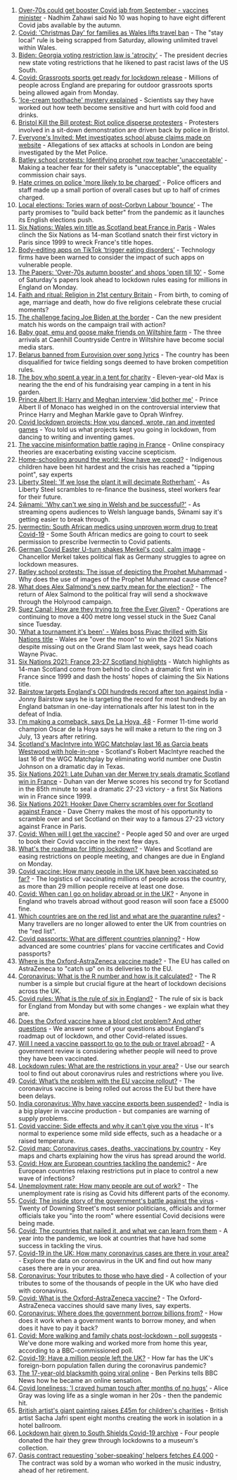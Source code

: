 1. [Over-70s could get booster Covid jab from September - vaccines minister](https://www.bbc.co.uk/news/uk-56544236) - Nadhim Zahawi said No 10 was hoping to have eight different Covid jabs available by the autumn.
2. [Covid: 'Christmas Day' for families as Wales lifts travel ban](https://www.bbc.co.uk/news/uk-wales-56542593) - The "stay local" rule is being scrapped from Saturday, allowing unlimited travel within Wales.
3. [Biden: Georgia voting restriction law is 'atrocity'](https://www.bbc.co.uk/news/world-us-canada-56546480) - The president decries new state voting restrictions that he likened to past racist laws of the US South.
4. [Covid: Grassroots sports get ready for lockdown release](https://www.bbc.co.uk/news/uk-56543479) - Millions of people across England are preparing for outdoor grassroots sports being allowed again from Monday.
5. ['Ice-cream toothache' mystery explained](https://www.bbc.co.uk/news/health-56536300) - Scientists say they have worked out how teeth become sensitive and hurt with cold food and drinks.
6. [Bristol Kill the Bill protest: Riot police disperse protesters](https://www.bbc.co.uk/news/uk-england-bristol-56542893) - Protesters involved in a sit-down demonstration are driven back by police in Bristol.
7. [Everyone's Invited: Met investigates school abuse claims made on website](https://www.bbc.co.uk/news/uk-england-london-56545081) - Allegations of sex attacks at schools in London are being investigated by the Met Police.
8. [Batley school protests: Identifying prophet row teacher 'unacceptable'](https://www.bbc.co.uk/news/uk-england-leeds-56537585) - Making a teacher fear for their safety is "unacceptable", the equality commission chair says.
9. [Hate crimes on police 'more likely to be charged'](https://www.bbc.co.uk/news/uk-56546490) - Police officers and staff made up a small portion of overall cases but up to half of crimes charged.
10. [Local elections: Tories warn of post-Corbyn Labour 'bounce'](https://www.bbc.co.uk/news/uk-politics-56543868) - The party promises to "build back better" from the pandemic as it launches its English elections push.
11. [Six Nations: Wales win title as Scotland beat France in Paris](https://www.bbc.co.uk/sport/rugby-union/56545048) - Wales clinch the Six Nations as 14-man Scotland snatch their first victory in Paris since 1999 to wreck France's title hopes.
12. [Body-editing apps on TikTok ‘trigger eating disorders’](https://www.bbc.co.uk/news/technology-56503546) - Technology firms have been warned to consider the impact of such apps on vulnerable people.
13. [The Papers: 'Over-70s autumn booster' and shops 'open till 10'](https://www.bbc.co.uk/news/blogs-the-papers-56546010) - Some of Saturday's papers look ahead to lockdown rules easing for millions in England on Monday.
14. [Faith and ritual: Religion in 21st century Britain](https://www.bbc.co.uk/news/uk-56545760) - From birth, to coming of age, marriage and death, how do five religions celebrate these crucial moments?
15. [The challenge facing Joe Biden at the border](https://www.bbc.co.uk/news/world-56540621) - Can the new president match his words on the campaign trail with action?
16. [Baby goat, emu and goose make friends on Wiltshire farm](https://www.bbc.co.uk/news/uk-england-wiltshire-56540936) - The three arrivals at Caenhill Countryside Centre in Wiltshire have become social media stars.
17. [Belarus banned from Eurovision over song lyrics](https://www.bbc.co.uk/news/world-europe-56540236) - The country has been disqualified for twice fielding songs deemed to have broken competition rules.
18. [The boy who spent a year in a tent for charity](https://www.bbc.co.uk/news/uk-56535207) - Eleven-year-old Max is nearing the the end of his fundraising year camping in a tent in his garden.
19. [Prince Albert II: Harry and Meghan interview 'did bother me'](https://www.bbc.co.uk/news/world-europe-56535206) - Prince Albert II of Monaco has weighed in on the controversial interview that Prince Harry and Meghan Markle gave to Oprah Winfrey.
20. [Covid lockdown projects: How you danced, wrote, ran and invented games](https://www.bbc.co.uk/news/stories-56450518) - You told us what projects kept you going in lockdown, from dancing to writing and inventing games.
21. [The vaccine misinformation battle raging in France](https://www.bbc.co.uk/news/blogs-trending-56526265) - Online conspiracy theories are exacerbating existing vaccine scepticism.
22. [Home-schooling around the world: How have we coped?](https://www.bbc.co.uk/news/education-56417834) - Indigenous children have been hit hardest and the crisis has reached a "tipping point", say experts
23. [Liberty Steel: 'If we lose the plant it will decimate Rotherham'](https://www.bbc.co.uk/news/business-56526900) - As Liberty Steel scrambles to re-finance the business, steel workers fear for their future.
24. [Sŵnami: 'Why can't we sing in Welsh and be successful?'](https://www.bbc.co.uk/news/newsbeat-56409123) - As streaming opens audiences to Welsh language bands, Sŵnami say it's getting easier to break through.
25. [Ivermectin: South African medics using unproven worm drug to treat Covid-19](https://www.bbc.co.uk/news/world-africa-56526632) - Some South African medics are going to court to seek permission to prescribe Ivermectin to Covid patients.
26. [German Covid Easter U-turn shakes Merkel's cool, calm image](https://www.bbc.co.uk/news/world-europe-56537390) - Chancellor Merkel takes political flak as Germany struggles to agree on lockdown measures.
27. [Batley school protests: The issue of depicting the Prophet Muhammad](https://www.bbc.co.uk/news/world-europe-30813742) - Why does the use of images of the Prophet Muhammad cause offence?
28. [What does Alex Salmond's new party mean for the election?](https://www.bbc.co.uk/news/uk-scotland-scotland-politics-56541753) - The return of Alex Salmond to the political fray will send a shockwave through the Holyrood campaign.
29. [Suez Canal: How are they trying to free the Ever Given?](https://www.bbc.co.uk/news/56523659) - Operations are continuing to move a 400 metre long vessel stuck in the Suez Canal since Tuesday.
30. ['What a tournament it's been' - Wales boss Pivac thrilled with Six Nations title](https://www.bbc.co.uk/sport/rugby-union/56531517) - Wales are "over the moon" to win the 2021 Six Nations despite missing out on the Grand Slam last week, says head coach Wayne Pivac.
31. [Six Nations 2021: France 23-27 Scotland highlights](https://www.bbc.co.uk/sport/av/rugby-union/56546320) - Watch highlights as 14-man Scotland come from behind to clinch a dramatic first win in France since 1999 and dash the hosts' hopes of claiming the Six Nations title.
32. [Bairstow targets England's ODI hundreds record after ton against India](https://www.bbc.co.uk/sport/cricket/56543949) - Jonny Bairstow says he is targeting the record for most hundreds by an England batsman in one-day internationals after his latest ton in the defeat of India.
33. [I'm making a comeback, says De La Hoya, 48](https://www.bbc.co.uk/sport/boxing/56545873) - Former 11-time world champion Oscar de la Hoya says he will make a return to the ring on 3 July, 13 years after retiring.
34. [Scotland's MacIntyre into WGC Matchplay last 16 as Garcia beats Westwood with hole-in-one](https://www.bbc.co.uk/sport/golf/56545394) - Scotland's Robert MacIntyre reached the last 16 of the WGC Matchplay by eliminating world number one Dustin Johnson on a dramatic day in Texas.
35. [Six Nations 2021: Late Duhan van der Merwe try seals dramatic Scotland win in France](https://www.bbc.co.uk/sport/av/rugby-union/56545996) - Duhan van der Merwe scores his second try for Scotland in the 85th minute to seal a dramatic 27-23 victory - a first Six Nations win in France since 1999.
36. [Six Nations 2021: Hooker Dave Cherry scrambles over for Scotland against France](https://www.bbc.co.uk/sport/av/rugby-union/56545992) - Dave Cherry makes the most of his opportunity to scramble over and set Scotland on their way to a famous 27-23 victory against France in Paris.
37. [Covid: When will I get the vaccine?](https://www.bbc.co.uk/news/health-55045639) - People aged 50 and over are urged to book their Covid vaccine in the next few days.
38. [What's the roadmap for lifting lockdown?](https://www.bbc.co.uk/news/explainers-52530518) - Wales and Scotland are easing restrictions on people meeting, and changes are due in England on Monday.
39. [Covid vaccine: How many people in the UK have been vaccinated so far?](https://www.bbc.co.uk/news/health-55274833) - The logistics of vaccinating millions of people across the country, as more than 29 million people receive at least one dose.
40. [Covid: When can I go on holiday abroad or in the UK?](https://www.bbc.co.uk/news/explainers-52646738) - Anyone in England who travels abroad without good reason will soon face a £5000 fine.
41. [Which countries are on the red list and what are the quarantine rules?](https://www.bbc.co.uk/news/explainers-52544307) - Many travellers are no longer allowed to enter the UK from countries on the "red list".
42. [Covid passports: What are different countries planning?](https://www.bbc.co.uk/news/world-europe-56522408) - How advanced are some countries' plans for vaccine certificates and Covid passports?
43. [Where is the Oxford-AstraZeneca vaccine made?](https://www.bbc.co.uk/news/56483766) - The EU has called on AstraZeneca to "catch up" on its deliveries to the EU.
44. [Coronavirus: What is the R number and how is it calculated?](https://www.bbc.co.uk/news/health-52473523) - The R number is a simple but crucial figure at the heart of lockdown decisions across the UK.
45. [Covid rules: What is the rule of six in England?](https://www.bbc.co.uk/news/health-56526587) - The rule of six is back for England from Monday but with some changes - we explain what they are.
46. [Does the Oxford vaccine have a blood clot problem? And other questions](https://www.bbc.co.uk/news/world-asia-china-51176409) - We answer some of your questions about England's roadmap out of lockdown, and other Covid-related issues.
47. [Will I need a vaccine passport to go to the pub or travel abroad?](https://www.bbc.co.uk/news/explainers-55718553) - A government review is considering whether people will need to prove they have been vaccinated.
48. [Lockdown rules: What are the restrictions in your area?](https://www.bbc.co.uk/news/uk-54373904) - Use our search tool to find out about coronavirus rules and restrictions where you live.
49. [Covid: What’s the problem with the EU vaccine rollout?](https://www.bbc.co.uk/news/explainers-52380823) - The coronavirus vaccine is being rolled out across the EU but there have been delays.
50. [India coronavirus: Why have vaccine exports been suspended?](https://www.bbc.co.uk/news/world-asia-india-55571793) - India is a big player in vaccine production - but companies are warning of supply problems.
51. [Covid vaccine: Side effects and why it can’t give you the virus](https://www.bbc.co.uk/news/health-56437270) - It's normal to experience some mild side effects, such as a headache or a raised temperature.
52. [Covid map: Coronavirus cases, deaths, vaccinations by country](https://www.bbc.co.uk/news/world-51235105) - Key maps and charts explaining how the virus has spread around the world.
53. [Covid: How are European countries tackling the pandemic?](https://www.bbc.co.uk/news/explainers-53640249) - Are European countries relaxing restrictions put in place to control a new wave of infections?
54. [Unemployment rate: How many people are out of work?](https://www.bbc.co.uk/news/business-52660591) - The unemployment rate is rising as Covid hits different parts of the economy.
55. [Covid: The inside story of the government's battle against the virus](https://www.bbc.co.uk/news/uk-politics-56361599) - Twenty of Downing Street's most senior politicians, officials and former officials take you "into the room" where essential Covid decisions were being made.
56. [Covid: The countries that nailed it, and what we can learn from them](https://www.bbc.co.uk/news/uk-56455030) - A year into the pandemic, we look at countries that have had some success in tackling the virus.
57. [Covid-19 in the UK: How many coronavirus cases are there in your area?](https://www.bbc.co.uk/news/uk-51768274) - Explore the data on coronavirus in the UK and find out how many cases there are in your area.
58. [Coronavirus: Your tributes to those who have died](https://www.bbc.co.uk/news/uk-52676411) - A collection of your tributes to some of the thousands of people in the UK who have died with coronavirus.
59. [Covid: What is the Oxford-AstraZeneca vaccine?](https://www.bbc.co.uk/news/health-55302595) - The Oxford-AstraZeneca vaccines should save many lives, say experts.
60. [Coronavirus: Where does the government borrow billions from?](https://www.bbc.co.uk/news/business-50504151) - How does it work when a government wants to borrow money, and when does it have to pay it back?
61. [Covid: More walking and family chats post-lockdown - poll suggests](https://www.bbc.co.uk/news/uk-56490823) - We've done more walking and worked more from home this year, according to a BBC-commissioned poll.
62. [Covid-19: Have a million people left the UK?](https://www.bbc.co.uk/news/uk-56435100) - How far has the UK's foreign-born population fallen during the coronavirus pandemic?
63. [The 17-year-old blacksmith going viral online](https://www.bbc.co.uk/news/uk-56503921) - Ben Perkins tells BBC News how he became an online sensation.
64. [Covid loneliness: 'I craved human touch after months of no hugs'](https://www.bbc.co.uk/news/uk-wales-56499588) - Alice Gray was loving life as a single woman in her 20s - then the pandemic hit.
65. [British artist's giant painting raises £45m for children's charities](https://www.bbc.co.uk/news/entertainment-arts-56495039) - British artist Sacha Jafri spent eight months creating the work in isolation in a hotel ballroom.
66. [Lockdown hair given to South Shields Covid-19 archive](https://www.bbc.co.uk/news/uk-england-tyne-56500346) - Four people donated the hair they grew through lockdowns to a museum's collection.
67. [Oasis contract requesting 'sober-speaking' helpers fetches £4,000](https://www.bbc.co.uk/news/uk-england-derbyshire-56496803) - The contract was sold by a woman who worked in the music industry, ahead of her retirement.
